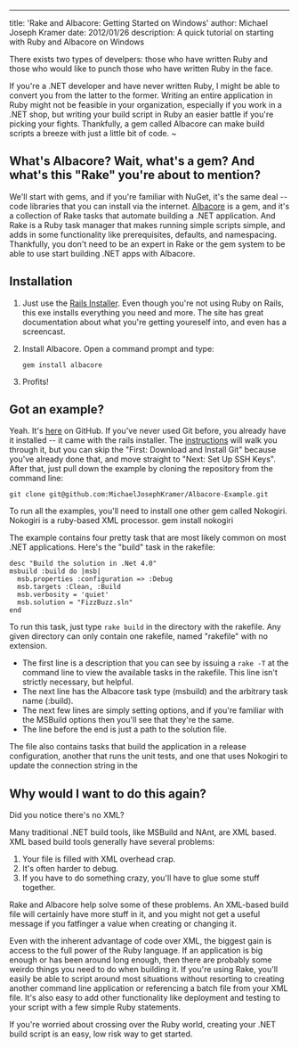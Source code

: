 ---
title: 'Rake and Albacore: Getting Started on Windows'
author: Michael Joseph Kramer
date: 2012/01/26
description: A quick tutorial on starting with Ruby and Albacore on Windows

There exists two types of develpers: those who have written Ruby and those who would like to punch those who have written Ruby in the face.

If you're a .NET developer and have never written Ruby, I might be able to convert you from the latter to the former. Writing an entire application in Ruby might not be feasible in your organization, especially if you work in a .NET shop, but writing your build script in Ruby an easier battle if you're picking your fights. Thankfully, a gem called Albacore can make build scripts a breeze with just a little bit of code. ~

## What's Albacore? Wait, what's a gem? And what's this "Rake" you're about to mention?
We'll start with gems, and if you're familiar with NuGet, it's the same deal -- code libraries that you can install via the internet. [Albacore][albacore] is a gem, and it's a collection of Rake tasks that automate building a .NET application. And Rake is a Ruby task manager that makes running simple scripts simple, and adds in some functionality like prerequisites, defaults, and namespacing. Thankfully, you don't need to be an expert in Rake or the gem system to be able to use start building .NET apps with Albacore.

## Installation
1. Just use the [Rails Installer][railsinstaller]. Even though you're not using Ruby on Rails, this exe installs everything you need and more. The site has great documentation about what you're getting youreself into, and even has a screencast.
2. Install Albacore. Open a command prompt and type:

    <code>gem install albacore</code>
3. Profits!

## Got an example?
Yeah. It's [here][example] on GitHub. If you've never used Git before, you already have it installed -- it came with the rails installer. The [instructions][gitsetup] will walk you through it, but you can skip the "First: Download and Install Git" because you've already done that, and move straight to "Next: Set Up SSH Keys". After that, just pull down the example by cloning the repository from the command line:

    git clone git@github.com:MichaelJosephKramer/Albacore-Example.git

To run all the examples, you'll need to install one other gem called Nokogiri. Nokogiri is a ruby-based XML processor.
    gem install nokogiri

The example contains four pretty task that are most likely common on most .NET applications. Here's the "build" task in the rakefile:

    desc "Build the solution in .Net 4.0"
    msbuild :build do |msb|
      msb.properties :configuration => :Debug
      msb.targets :Clean, :Build
      msb.verbosity = 'quiet'
      msb.solution = "FizzBuzz.sln"
    end

To run this task, just type <code>rake build</code> in the directory with the rakefile. Any given directory can only contain one rakefile, named "rakefile" with no extension.

- The first line is a description that you can see by issuing a <code>rake -T</code> at the command line to view the available tasks in the rakefile. This line isn't strictly necessary, but helpful. 
- The next line has the Albacore task type (msbuild) and the arbitrary task name (:build). 
- The next few lines are simply setting options, and if you're familiar with the MSBuild options then you'll see that they're the same. 
- The line before the end is just a path to the solution file.

The file also contains tasks that build the application in a release configuration, another that runs the unit tests, and one that uses Nokogiri to update the connection string in the 

## Why would I want to do this again?
Did you notice there's no XML?
 
Many traditional .NET build tools, like MSBuild and NAnt, are XML based. XML based build tools generally have several problems:

1. Your file is filled with XML overhead crap.
2. It's often harder to debug.
3. If you have to do something crazy, you'll have to glue some stuff together.

Rake and Albacore help solve some of these problems. An XML-based build file will certainly have more stuff in it, and you might not get a useful message if you fatfinger a value when creating or changing it. 

Even with the inherent advantage of code over XML, the biggest gain is access to the full power of the Ruby language. If an application is big enough or has been around long enough, then there are probably some weirdo things you need to do when building it. If you're using Rake, you'll easily be able to script around most situations without resorting to creating another command line application or referencing a batch file from your XML file.  It's also easy to add other functionality like deployment and testing to your script with a few simple Ruby statements.

If you're worried about crossing over the Ruby world, creating your .NET build script is an easy, low risk way to get started.

[albacore]: https://github.com/derickbailey/Albacore/wiki/ "Albacore Wiki"
[railsinstaller]: http://http://railsinstaller.org/ "Rails Installer"
[example]: https://github.com/MichaelJosephKramer/Albacore-Example "Example"
[gitsetup]: http://help.github.com/win-set-up-git/ "Git Setup"
